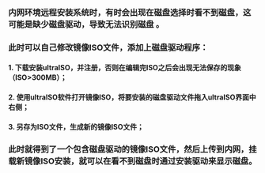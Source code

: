 
### 内网环境远程安装系统时，有时会出现在磁盘选择时看不到磁盘，这可能是缺少磁盘驱动，导致无法识别磁盘 。

### 此时可以自己修改镜像ISO文件，添加上磁盘驱动程序：


#### 1. 下载安装ultraISO，并注册，否则在编辑完ISO之后会出现无法保存的现象（ISO\>300MB）；

#### 2. 使用ultraISO软件打开镜像ISO，将要安装的磁盘驱动文件拖入ultraISO界面中右侧；

#### 3. 另存为ISO文件，生成新的镜像ISO文件；


### 此时就得到了一个包含磁盘驱动的镜像ISO文件，然后上传到内网，挂载新镜像ISO安装，就可以在看不到磁盘时通过安装驱动来显示磁盘。